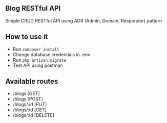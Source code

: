 ## Blog RESTful API

Simple CRUD RESTful API using ADR (Admin, Domain, Responder) pattern

## How to use it
* Run `composer install`
* Change database credentials in .env
* Run `php artisan migrate`
* Test API using postman

## Available routes
* /blogs [GET]
* /blogs [POST]
* /blogs/:id [PUT]
* /blogs/:id [GET]
* /blogs/:id [DELETE]



